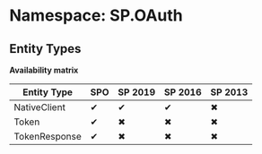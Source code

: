 # Namespace: SP.OAuth
## Entity Types

**Availability matrix**

Entity Type | SPO | SP 2019 | SP 2016 | SP 2013
----------|-----|---------|---------|--------
NativeClient | ✔ | ✔ | ✔ | ✖
Token | ✔ | ✖ | ✖ | ✖
TokenResponse | ✔ | ✖ | ✖ | ✖
